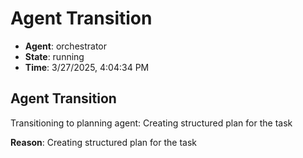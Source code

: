 # Agent Transition

- **Agent**: orchestrator
- **State**: running
- **Time**: 3/27/2025, 4:04:34 PM

## Agent Transition

Transitioning to planning agent: Creating structured plan for the task

**Reason**: Creating structured plan for the task

